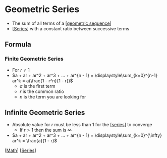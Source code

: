 # Geometric Series

- The sum of all terms of a [[geometric sequence]]
- [[Series]] with a constant ratio between successive terms

## Formula

### Finite Geometric Series

- For $r \neq 1$
- $a + ar + ar^2 + ar^3 + ... + ar^{n - 1} = \displaystyle\sum_{k=0}^{n-1} ar^k = a(\frac{1 - r^n}{1 - r})$
  - $a$ is the first term
  - $r$ is the common ratio
  - $n$ is the term you are looking for

## Infinite Geometric Series

- Absolute value for $r$ must be less than $1$ for the [[series]] to converge
  - If $r \gt 1$ then the sum is $\infty$
- $a + ar + ar^2 + ar^3 + ... + ar^{n - 1} = \displaystyle\sum_{k=0}^{\infty} ar^k = \frac{a}{1 - r}$

[[Math]] [[Series]]

[//begin]: # "Autogenerated link references for markdown compatibility"
[geometric sequence]: geometric-sequence "Geometric Sequence"
[Series]: series "Series"
[Math]: math "Math"
[//end]: # "Autogenerated link references"
